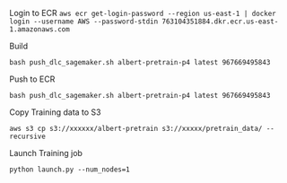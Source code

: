 Login to ECR
`aws ecr get-login-password --region us-east-1 | docker login --username AWS --password-stdin 763104351884.dkr.ecr.us-east-1.amazonaws.com`

Build

`bash push_dlc_sagemaker.sh albert-pretrain-p4 latest 967669495843`

Push to ECR

`bash push_dlc_sagemaker.sh albert-pretrain-p4 latest 967669495843`

Copy Training data to S3

`aws s3 cp s3://xxxxxx/albert-pretrain s3://xxxxx/pretrain_data/ --recursive`

Launch Training job

`python launch.py --num_nodes=1`